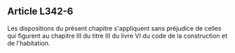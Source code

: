## Article L342-6


Les dispositions du présent chapitre s'appliquent sans préjudice de celles qui figurent au chapitre III du titre
III du livre VI du code de la construction et de l'habitation.


